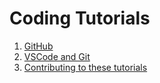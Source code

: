 # Coding Tutorials

1. [GitHub](https://iraxon.github.io/tutorial-github)
2. [VSCode and Git](https://iraxon.github.io/tutorial-vscode-git)
3. [Contributing to these tutorials](https://iraxon.github.io/tutorial-contribute)
